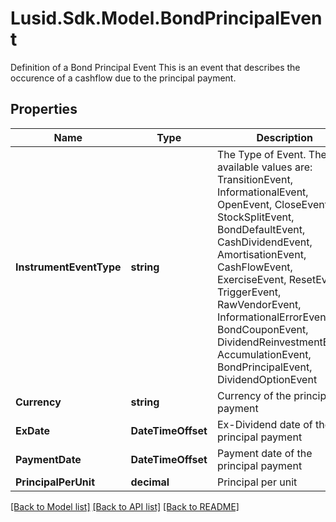 # Lusid.Sdk.Model.BondPrincipalEvent
Definition of a Bond Principal Event  This is an event that describes the occurence of a cashflow due to the principal payment.

## Properties

Name | Type | Description | Notes
------------ | ------------- | ------------- | -------------
**InstrumentEventType** | **string** | The Type of Event. The available values are: TransitionEvent, InformationalEvent, OpenEvent, CloseEvent, StockSplitEvent, BondDefaultEvent, CashDividendEvent, AmortisationEvent, CashFlowEvent, ExerciseEvent, ResetEvent, TriggerEvent, RawVendorEvent, InformationalErrorEvent, BondCouponEvent, DividendReinvestmentEvent, AccumulationEvent, BondPrincipalEvent, DividendOptionEvent | 
**Currency** | **string** | Currency of the principal payment | 
**ExDate** | **DateTimeOffset** | Ex-Dividend date of the principal payment | 
**PaymentDate** | **DateTimeOffset** | Payment date of the principal payment | 
**PrincipalPerUnit** | **decimal** | Principal per unit | 

[[Back to Model list]](../README.md#documentation-for-models) [[Back to API list]](../README.md#documentation-for-api-endpoints) [[Back to README]](../README.md)

